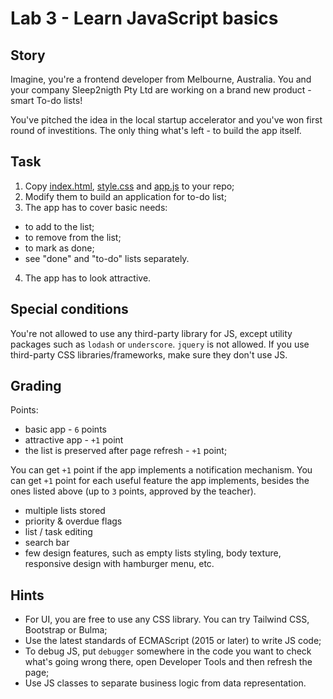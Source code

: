 # Lab 3 - Learn JavaScript basics

## Story

Imagine, you're a frontend developer from Melbourne, Australia. You and your company Sleep2nigth Pty Ltd are working on a brand new product - smart To-do lists!

You've pitched the idea in the local startup accelerator and you've won first round of investitions. The only thing what's left - to build the app itself.

## Task

1. Copy [index.html](index.html), [style.css](style.css) and [app.js](app.js) to your repo;
2. Modify them to build an application for to-do list;
3. The app has to cover basic needs:
  - to add to the list;
  - to remove from the list;
  - to mark as done;
  - see "done" and "to-do" lists separately.

4. The app has to look attractive.

## Special conditions

You're not allowed to use any third-party library for JS, except utility packages such as `lodash` or `underscore`. `jquery` is not allowed. If you use third-party CSS libraries/frameworks, make sure they don't use JS.

## Grading

Points:

- basic app - `6` points
- attractive app - `+1` point
- the list is preserved after page refresh - `+1` point;

You can get `+1` point if the app implements a notification mechanism.
You can get `+1` point for each useful feature the app implements, besides the ones listed above (up to `3` points, approved by the teacher).

- multiple lists stored
- priority & overdue flags
- list / task editing
- search bar
- few design features, such as empty lists styling, body texture, responsive design with hamburger menu, etc.

## Hints

- For UI, you are free to use any CSS library. You can try Tailwind CSS, Bootstrap or Bulma;
- Use the latest standards of ECMAScript (2015 or later) to write JS code;
- To debug JS, put `debugger` somewhere in the code you want to check what's going wrong there, open Developer Tools and then refresh the page;
- Use JS classes to separate business logic from data representation.
